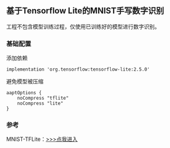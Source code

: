 ## 基于Tensorflow Lite的MNIST手写数字识别

工程不包含模型训练过程，仅使用已训练好的模型进行数字识别。

### 基础配置

添加依赖

```
implementation 'org.tensorflow:tensorflow-lite:2.5.0'
```

避免模型被压缩

```
aaptOptions {
    noCompress "tflite"
    noCompress "lite"
}
```

### 参考

MNIST-TFLite：[>>>点我进入](https://github.com/frogermcs/MNIST-TFLite)